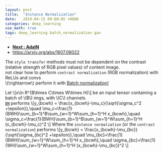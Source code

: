 ```yaml
---
layout: post
title:  "Instance Normalization"
date:   2019-04-15 09:00:05 +0800
categories: deep_learning
use_math: true
tags: deep_learning batch_normalization gan
---
```

* <a href="{{site.url}}/deep_learning/2019/05/04/adain.html" target="_blank">__Next : AdaIN__</a>
* <a href="https://arxiv.org/abs/1607.08022" target="_blank">https://arxiv.org/abs/1607.08022</a>

The `style transfer` methods must not be dependent on the contrast (relative strength of RGB pixel values) of content image.  
not clear how to perform `contrast normalization` (RGB normalization) with ReLUs and convs  
\\(\rightarrow\\) perform it with <a href="https://nailbrainz.github.io/deep_learning/2018/06/12/batch-normalization.html" target="blank">Batch normalization!</a>

Let 
\\[x\in R^\{B\times C\times W\times H\}\\]
be an input tensor containing a batch of \\(B\\) imgs, with \\(C\\) channels.  
<a href="https://nailbrainz.github.io/deep_learning/2018/06/12/batch-normalization.html" target="blank">`BN`</a> performs
\\[y\_\{bcwh\} = \frac\{x\_\{bcwh\}-\mu\_c\}\{\sqrt\{\sigma\_c^2 +\epsilon\}\},\quad 
\mu\_c=\frac\{1\}\{BWH\}\sum\_\{b=1\}^B\sum\_\{w=1\}^W\sum\_\{h=1\}^H x\_\{bcwh\},\quad
\sigma\_c=\frac\{1\}\{BWH\}\sum\_\{b=1\}^B\sum\_\{w=1\}^W\sum\_\{h=1\}^H (x\_\{bcwh\}-\mu\_c)^2
\\]
Where the `instance normalzation` (or the `contrast normalization`) performs
\\[y\_\{bcwh\} = \frac\{x\_\{bcwh\}-\mu\_\{bc\}\}\{\sqrt\{\sigma\_\{bc\}^2 +\epsilon\}\},\quad 
\mu\_\{bc\}=\frac\{1\}\{BWH\}\sum\_\{w=1\}^W\sum\_\{h=1\}^H x\_\{bcwh\},\quad
\sigma\_\{bc\}=\frac\{1\}\{WH\}\sum\_\{w=1\}^W\sum\_\{h=1\}^H (x\_\{bcwh\}-\mu\_\{bc\})^2
\\]
